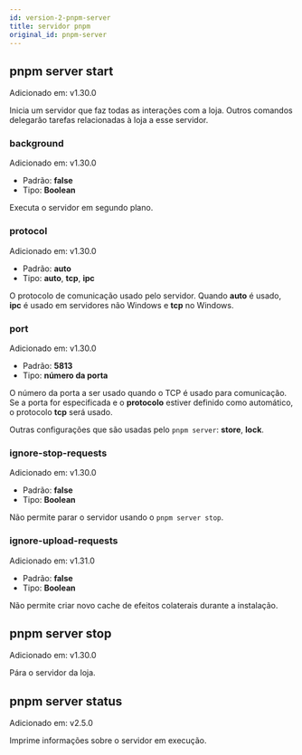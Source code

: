 ```yaml
---
id: version-2-pnpm-server
title: servidor pnpm
original_id: pnpm-server
---
```


## pnpm server start

Adicionado em: v1.30.0

Inicia um servidor que faz todas as interações com a loja.
Outros comandos delegarão tarefas relacionadas à loja a esse servidor.

### background

Adicionado em: v1.30.0

* Padrão: **false**
* Tipo: **Boolean**

Executa o servidor em segundo plano.

### protocol

Adicionado em: v1.30.0

* Padrão: **auto**
* Tipo: **auto**, **tcp**, **ipc**

O protocolo de comunicação usado pelo servidor.
Quando **auto** é usado, **ipc** é usado em servidores não Windows e **tcp** no Windows.

### port

Adicionado em: v1.30.0

* Padrão: **5813**
* Tipo: **número da porta**

O número da porta a ser usado quando o TCP é usado para comunicação.
Se a porta for especificada e o **protocolo** estiver definido como automático, o protocolo **tcp** será usado.

Outras configurações que são usadas pelo `pnpm server`: **store**, **lock**.

### ignore-stop-requests

Adicionado em: v1.30.0

* Padrão: **false**
* Tipo: **Boolean**

Não permite parar o servidor usando o `pnpm server stop`.

### ignore-upload-requests

Adicionado em: v1.31.0

* Padrão: **false**
* Tipo: **Boolean**

Não permite criar novo cache de efeitos colaterais durante a instalação.

## pnpm server stop

Adicionado em: v1.30.0

Pára o servidor da loja.

## pnpm server status

Adicionado em: v2.5.0

Imprime informações sobre o servidor em execução.